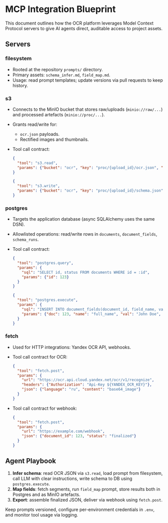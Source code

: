 # MCP Integration Blueprint

This document outlines how the OCR platform leverages Model Context Protocol servers to give AI agents direct, auditable access to project assets.

## Servers

### filesystem

- Rooted at the repository `prompts/` directory.
- Primary assets: `schema_infer.md`, `field_map.md`.
- Usage: read prompt templates; update versions via pull requests to keep history.

### s3

- Connects to the MinIO bucket that stores raw/uploads (`minio://raw/...`) and processed artefacts (`minio://proc/...`).
- Grants read/write for:
  - `ocr.json` payloads.
  - Rectified images and thumbnails.
- Tool call contract:

  ```json
  {
    "tool": "s3.read",
    "params": {"bucket": "ocr", "key": "proc/{upload_id}/ocr.json", "presign": false}
  }
  ```

  ```json
  {
    "tool": "s3.write",
    "params": {"bucket": "ocr", "key": "proc/{upload_id}/schema.json", "content": "..."}
  }
  ```

### postgres

- Targets the application database (async SQLAlchemy uses the same DSN).
- Allowlisted operations: read/write rows in `documents`, `document_fields`, `schema_runs`.
- Tool call contract:

  ```json
  {
    "tool": "postgres.query",
    "params": {
      "sql": "SELECT id, status FROM documents WHERE id = :id",
      "params": {"id": 123}
    }
  }
  ```

  ```json
  {
    "tool": "postgres.execute",
    "params": {
      "sql": "INSERT INTO document_fields(document_id, field_name, value_text, confidence) VALUES (:doc, :name, :val, :conf)",
      "params": {"doc": 123, "name": "full_name", "val": "John Doe", "conf": 0.82}
    }
  }
  ```

### fetch

- Used for HTTP integrations: Yandex OCR API, webhooks.
- Tool call contract for OCR:

  ```json
  {
    "tool": "fetch.post",
    "params": {
      "url": "https://ocr.api.cloud.yandex.net/ocr/v1/recognize",
      "headers": {"Authorization": "Api-Key ${YANDEX_OCR_KEY}"},
      "json": {"language": "ru", "content": "base64_image"}
    }
  }
  ```

- Tool call contract for webhook:

  ```json
  {
    "tool": "fetch.post",
    "params": {
      "url": "https://example.com/webhook",
      "json": {"document_id": 123, "status": "finalized"}
    }
  }
  ```

## Agent Playbook

1. **Infer schema**: read OCR JSON via `s3.read`, load prompt from filesystem, call LLM with clear instructions, write schema to DB using `postgres.execute`.
2. **Map fields**: fetch segments, run `field_map` prompt, store results both in Postgres and as MinIO artefacts.
3. **Export**: assemble finalized JSON, deliver via webhook using `fetch.post`.

Keep prompts versioned, configure per-environment credentials in `.env`, and monitor tool usage via logging.
